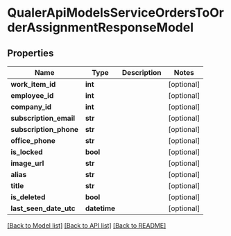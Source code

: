 # QualerApiModelsServiceOrdersToOrderAssignmentResponseModel

## Properties
Name | Type | Description | Notes
------------ | ------------- | ------------- | -------------
**work_item_id** | **int** |  | [optional] 
**employee_id** | **int** |  | [optional] 
**company_id** | **int** |  | [optional] 
**subscription_email** | **str** |  | [optional] 
**subscription_phone** | **str** |  | [optional] 
**office_phone** | **str** |  | [optional] 
**is_locked** | **bool** |  | [optional] 
**image_url** | **str** |  | [optional] 
**alias** | **str** |  | [optional] 
**title** | **str** |  | [optional] 
**is_deleted** | **bool** |  | [optional] 
**last_seen_date_utc** | **datetime** |  | [optional] 

[[Back to Model list]](../README.md#documentation-for-models) [[Back to API list]](../README.md#documentation-for-api-endpoints) [[Back to README]](../README.md)

